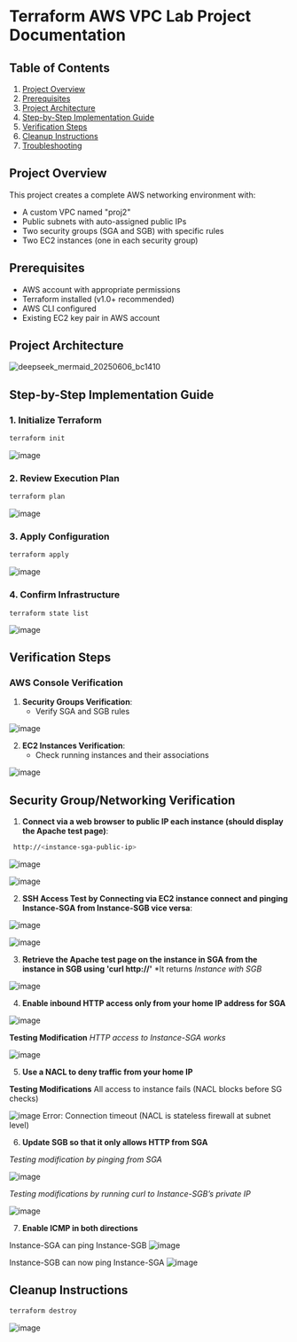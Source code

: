# Terraform AWS VPC Lab Project Documentation

## Table of Contents
1. [Project Overview](#project-overview)
2. [Prerequisites](#prerequisites)
3. [Project Architecture](#project-architecture)
4. [Step-by-Step Implementation Guide](#step-by-step-implementation-guide)
5. [Verification Steps](#verification-steps)
6. [Cleanup Instructions](#cleanup-instructions)
7. [Troubleshooting](#troubleshooting)

## Project Overview
This project creates a complete AWS networking environment with:
- A custom VPC named "proj2"
- Public subnets with auto-assigned public IPs
- Two security groups (SGA and SGB) with specific rules
- Two EC2 instances (one in each security group)

## Prerequisites
- AWS account with appropriate permissions
- Terraform installed (v1.0+ recommended)
- AWS CLI configured
- Existing EC2 key pair in AWS account

## Project Architecture
![deepseek_mermaid_20250606_bc1410](https://github.com/user-attachments/assets/32eb82e4-5941-432e-a165-44a93e7b3732)


## Step-by-Step Implementation Guide

### 1. Initialize Terraform
```bash
terraform init
```
![image](https://github.com/user-attachments/assets/77fdf300-9f3c-45f0-a02d-a3c45a1cc21c)


### 2. Review Execution Plan
```bash
terraform plan
```
![image](https://github.com/user-attachments/assets/1b79b978-5161-41a6-a14a-9a0b88be9ffc)


### 3. Apply Configuration
```bash
terraform apply
```
![image](https://github.com/user-attachments/assets/e047fedd-3184-4973-8536-98f4513f952a)

### 4. Confirm Infrastructure
```
terraform state list
```
![image](https://github.com/user-attachments/assets/a88977d5-d3fa-4b92-a77d-b5275e4e7213)



## Verification Steps

### AWS Console Verification


1. **Security Groups Verification**:
   - Verify SGA and SGB rules

![image](https://github.com/user-attachments/assets/d24458cc-8810-4f18-84f7-2f8060d6f15f)


2. **EC2 Instances Verification**:
   - Check running instances and their associations

![image](https://github.com/user-attachments/assets/ce7a13f3-7e18-4b02-ad6c-aa643365c188)



## Security Group/Networking Verification

1. **Connect via a web browser to public IP each instance (should display the Apache test page)**:
```bash
 http://<instance-sga-public-ip>
```

![image](https://github.com/user-attachments/assets/36b825d6-0782-4819-8ff6-d6dce9386842)

![image](https://github.com/user-attachments/assets/1dcae306-46dc-4e1d-8719-1c1db330e04f)



2. **SSH Access Test by Connecting via EC2 instance connect and pinging Instance-SGA from Instance-SGB vice versa**:

![image](https://github.com/user-attachments/assets/d312a8ea-721f-466f-9298-ad1646c14355)

![image](https://github.com/user-attachments/assets/633a8b62-efe7-45af-91ba-2ff940489ce1)



3. **Retrieve the Apache test page on the instance in SGA from the instance in SGB using 'curl http://'**
*It returns *Instance with SGB*

![image](https://github.com/user-attachments/assets/58a8e356-3116-41db-a621-6a3e5f1ff012)



4. **Enable inbound HTTP access only from your home IP address for SGA**

 ![image](https://github.com/user-attachments/assets/8086feff-cbfc-4cdd-89b2-ad821d5fbaf1)

**Testing Modification** 
*HTTP access to Instance-SGA works*

![image](https://github.com/user-attachments/assets/5c9c259d-a221-4b52-883d-77ea194f0eaa)



5. **Use a NACL to deny traffic from your home IP**

**Testing Modifications**
All access to  instance fails (NACL blocks before SG checks)

![image](https://github.com/user-attachments/assets/8ea1fbe7-3259-4d9b-979c-aac1f46d5c73)
Error: Connection timeout (NACL is stateless firewall at subnet level)


6. **Update SGB so that it only allows HTTP from SGA**


*Testing modification by pinging from SGA*

![image](https://github.com/user-attachments/assets/16b84ee9-7fba-4657-a197-3733864c7e18)

*Testing modifications by running curl to Instance-SGB’s private IP*

![image](https://github.com/user-attachments/assets/97969c95-bb93-43d2-82b2-aec46ea9f616)



7. **Enable ICMP in both directions**

Instance-SGA can ping Instance-SGB 
![image](https://github.com/user-attachments/assets/25f1d2cb-a007-4299-8746-804c079915ac)

Instance-SGB can now ping Instance-SGA
![image](https://github.com/user-attachments/assets/6cb80ed7-dd00-443d-8728-48ac8e6f9d94)

## Cleanup Instructions
```bash
terraform destroy
```
![image](https://github.com/user-attachments/assets/b939bda3-7c52-4f78-be79-bb7fc3d86a5c)


